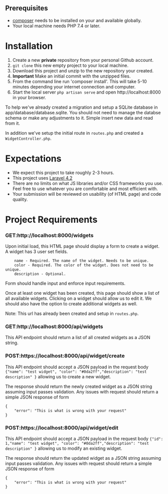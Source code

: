 
## Prerequisites

* [composer](https://getcomposer.org/download/) needs to be installed on your and available globally.
* Your local machine needs PHP 7.4 or later.

# Installation

1. Create a new **private** repository from your personal Github account.
2. `git clone` this new empty project to your local machine.
3. Download this project and unzip to the new repository your created.
4. **Important** Make an initial commit with the unzipped files.
2. From the command line run 'composer install'. This will take 5-10 minutes depending your internet connection and computer.
3. Start the local server `php artisan serve` and open http://localhost:8000 in your browser.


To help we've already created a migration and setup a SQLite database in app/database/database.sqlite. You should not need to manage the databse schema or make any adjustments to it. Simple insert new data and read from it.

In addition we've setup the initial route in `routes.php` and created a `WidgetController.php`.

# Expectations

* We expect this project to take roughly 2-3 hours. 
* This project uses [Laravel 4.2](https://laravel.com/docs/4.2) 
* There are no limits on what JS libraries and/or CSS frameworks you use. Feel free to use whatever you are comfortable and most efficient with.
* Your submission will be reviewed on usability (of HTML page) and code quality. 
 
# Project Requirements

### GET:http://localhost:8000/widgets

Upon initial load, this HTML page should display a form to create a widget. A widget has 3 user set fields.

```
    name - Required. The name of the widget. Needs to be unique.
    color - Required. The color of the widget. Does not need to be unique.
    description - Optional. 
```

Form should handle input and enforce input requirements.

Once at least one widget has been created, this page should show a list of all available widgets. Clicking on a widget should allow us to edit it. We should also have the option to create additional widgets as well.

Note: This url has already been created and setup in `routes.php`. 

### GET:http://localhost:8000/api/widgets

This API endpoint should return a list of all created widgets as a JSON string.

### POST:https://localhost:8000/api/widget/create

This API endpoint should accept a JSON payload in the request body `{"name": "test widget", "color": "#0da2ff","description": "test description" }` allowing us to create a new widget. 

The response should return the newly created widget as a JSON string assuming input passes validation. Any issues with request should return a simple JSON response of form 

```
{
    "error": "This is what is wrong with your request"
}
```

### POST:https://localhost:8000/api/widget/edit

This API endpoint should accept a JSON payload in the request body `{"id": 1,"name": "test widget", "color": "#0da2ff","description": "test description" }` allowing us to modify an existing widget.

The response should return the updated widget as a JSON string assuming input passes validation. Any issues with request should return a simple JSON response of form 

```
{
    "error": "This is what is wrong with your request"
}
```


